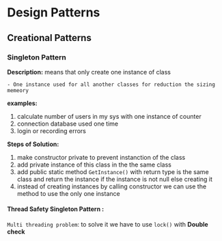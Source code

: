 # Design Patterns
## Creational Patterns
### Singleton Pattern

  **Description:** means that only create one instance of class

    - One instance used for all another classes for reduction the sizing memeory 
  **examples:** 
  1. calculate number of users in my sys with one instance of counter
  2. connection database used one time
  3. login or recording errors
  

  **Steps of Solution:**
  1. make constructor private to prevent instanction of the class
  2. add private instance of this class in the the same class 
  3. add public static method `GetInstance()` with return type is the same class and return the instance if the instance is not null else creating it  
  4. instead of creating instances by calling constructor we can use the method to use the only one instance 

  #### Thread Safety Singleton Pattern :
  `Multi threading problem`: to solve it we have to use `lock()` with **Double check**